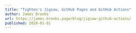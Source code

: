 ```yaml
---
title: "Tighten's Jigsaw, GitHub Pages and GitHub Actions"
author: James Brooks
url: https://james.brooks.page/blog/jigsaw-github-actions/
published: 2020-01-01
---
```

